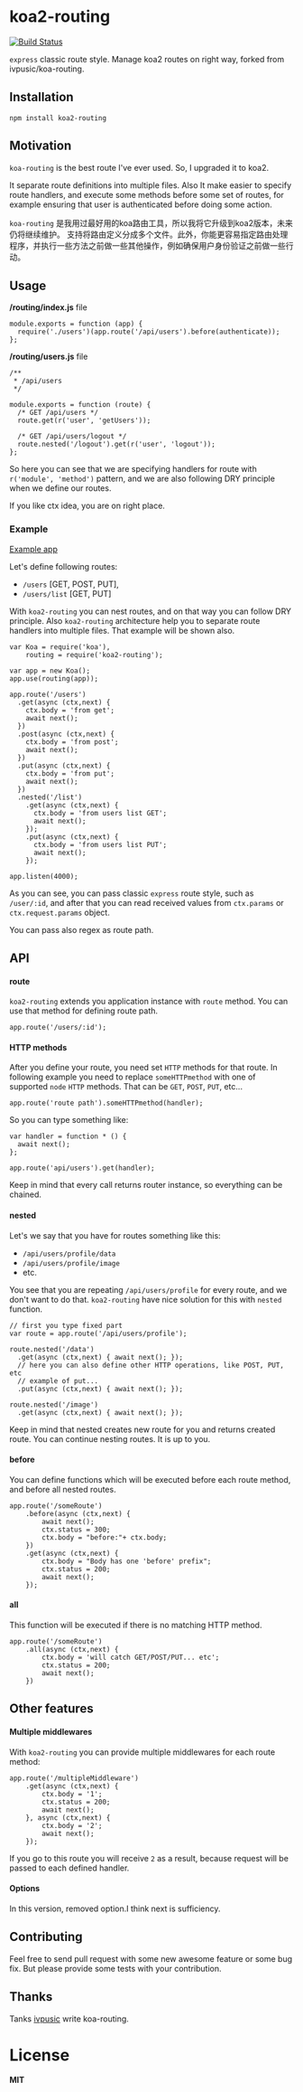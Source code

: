 koa2-routing
================

[![Build Status](https://travis-ci.org/hanrea/koa2-routing.svg?branch=master)](https://travis-ci.org/hanrea/koa2-routing)

``express`` classic route style.
Manage koa2 routes on right way, forked from ivpusic/koa-routing.


## Installation
```
npm install koa2-routing
```

## Motivation
`koa-routing` is the best route I've ever used. So, I upgraded it to koa2.

It separate  route definitions into multiple files. Also It  make easier to specify route handlers, and execute some methods before some set of routes, for example ensuring that user is authenticated before doing some action.

`koa-routing` 是我用过最好用的koa路由工具，所以我将它升级到koa2版本，未来仍将继续维护。
支持将路由定义分成多个文件。此外，你能更容易指定路由处理程序，并执行一些方法之前做一些其他操作，例如确保用户身份验证之前做一些行动。

## Usage

**/routing/index.js** file
```
module.exports = function (app) {
  require('./users')(app.route('/api/users').before(authenticate));
};
```

**/routing/users.js** file
```
/**
 * /api/users
 */

module.exports = function (route) {
  /* GET /api/users */
  route.get(r('user', 'getUsers'));

  /* GET /api/users/logout */
  route.nested('/logout').get(r('user', 'logout'));
};
```

So here you can see that we are specifying handlers for route with ``r('module', 'method')`` pattern, and we are also following DRY principle when we define our routes.

If you like ctx idea, you are on right place.

### Example

[Example app](https://github.com/hanrea/koa2-routing/blob/master/examples/app.js)

Let's define following routes:
- ``/users`` [GET, POST, PUT],
- ``/users/list`` [GET, PUT]

With ``koa2-routing`` you can nest routes, and on that way you can follow DRY principle.
Also ``koa2-routing`` architecture help you to separate route handlers into multiple files. That example will be shown also.

```
var Koa = require('koa'),
	routing = require('koa2-routing');

var app = new Koa();
app.use(routing(app));

app.route('/users')
  .get(async (ctx,next) {
    ctx.body = 'from get';
    await next();
  })
  .post(async (ctx,next) {
    ctx.body = 'from post';
    await next();
  })
  .put(async (ctx,next) {
    ctx.body = 'from put';
    await next();
  })
  .nested('/list')
    .get(async (ctx,next) {
      ctx.body = 'from users list GET';
      await next();
    });
    .put(async (ctx,next) {
      ctx.body = 'from users list PUT';
      await next();
    });

app.listen(4000);
```

As you can see, you can pass classic ``express`` route style, such as ``/user/:id``, and after that you can read received values from ``ctx.params`` or ``ctx.request.params`` object.

You can pass also regex as route path.




## API

#### route
``koa2-routing`` extends you application instance with ``route`` method.
You can use that method for defining route path.

```
app.route('/users/:id');
```

#### HTTP methods

After you define your route, you need set ``HTTP`` methods for that route.
In following example you need to replace ``someHTTPmethod`` with one of supported
``node`` ``HTTP`` methods. That can be ``GET``, ``POST``, ``PUT``, etc...

```
app.route('route path').someHTTPmethod(handler);
```

So you can type something like:
```
var handler = function * () {
  await next();
};

app.route('api/users').get(handler);
```

Keep in mind that every call returns router instance, so everything can be chained.

#### nested

Let's we say that you have for routes something like this:
- ``/api/users/profile/data``
- ``/api/users/profile/image``
- etc.

You see that you are repeating ``/api/users/profile`` for every route, and we don't want to do that.
``koa2-routing`` have nice solution for this with ``nested`` function.

```
// first you type fixed part
var route = app.route('/api/users/profile');

route.nested('/data')
  .get(async (ctx,next) { await next(); });
  // here you can also define other HTTP operations, like POST, PUT, etc
  // example of put...
  .put(async (ctx,next) { await next(); });

route.nested('/image')
  .get(async (ctx,next) { await next(); });
```

Keep in mind that nested creates new route for you and returns created route. You can continue nesting routes. It is up to you.

#### before

You can define functions which will be executed before each route method, and before all nested routes.
```
app.route('/someRoute')
	.before(async (ctx,next) {
		await next();
		ctx.status = 300;
        ctx.body = "before:"+ ctx.body;
	})
	.get(async (ctx,next) {
		ctx.body = "Body has one 'before' prefix";
		ctx.status = 200;
		await next();
	});
```


#### all

This function will be executed if there is no matching HTTP method.
```
app.route('/someRoute')
	.all(async (ctx,next) {
		ctx.body = 'will catch GET/POST/PUT... etc';
		ctx.status = 200;
		await next();
	})
```

## Other features

#### Multiple middlewares

With ``koa2-routing`` you can provide multiple middlewares for each route method:
```
app.route('/multipleMiddleware')
	.get(async (ctx,next) {
		ctx.body = '1';
		ctx.status = 200;
		await next();
	}, async (ctx,next) {
		ctx.body = '2';
		await next();
	});
```

If you go to this route you will receive ``2`` as a result, because request will be passed
to each defined handler.

#### Options

   In this version, removed option.I think next is sufficiency.

## Contributing

Feel free to send pull request with some new awesome feature or some bug fix.
But please provide some tests with your contribution.

## Thanks

  Tanks [ivpusic](https://gemnasium.com/ivpusic/) write koa-routing.

# License
**MIT**
